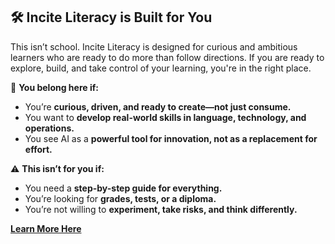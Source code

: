 ## 🛠️ Incite Literacy is Built for You

This isn’t school. Incite Literacy is designed for curious and ambitious learners  who are ready to do more than follow directions. If you are ready to explore, build, and take control of your learning, you're in the right place.

🚀 **You belong here if:**  
- You’re **curious, driven, and ready to create—not just consume.**  
- You want to **develop real-world skills in language, technology, and operations.**  
- You see AI as a **powerful tool for innovation, not as a replacement for effort.**  

⚠️ **This isn’t for you if:**  
- You need a **step-by-step guide for everything.**  
- You’re looking for **grades, tests, or a diploma.**  
- You’re not willing to **experiment, take risks, and think differently.** 

[**Learn More Here**](faq.md)
